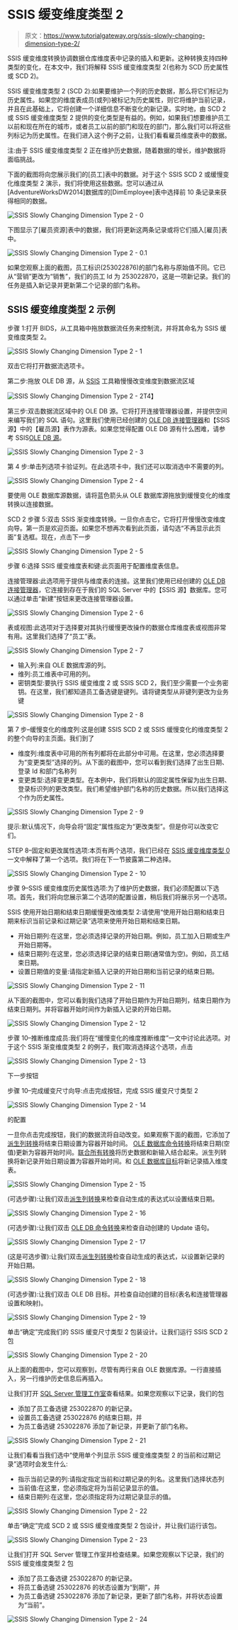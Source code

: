 # SSIS 缓变维度类型 2

> 原文：<https://www.tutorialgateway.org/ssis-slowly-changing-dimension-type-2/>

SSIS 缓变维度转换协调数据仓库维度表中记录的插入和更新。这种转换支持四种类型的变化，在本文中，我们将解释 SSIS 缓变维度类型 2(也称为 SCD 历史属性或 SCD 2)。

SSIS 缓变维度类型 2 (SCD 2):如果要维护一个列的历史数据，那么将它们标记为历史属性。如果您的维度表成员(或列)被标记为历史属性，则它将维护当前记录，并且在此基础上，它将创建一个详细信息不断变化的新记录。实时地，由 SCD 2 或 SSIS 缓变维度类型 2 提供的变化类型是有益的。例如，如果我们想要维护员工以前和现在所在的城市，或者员工以前的部门和现在的部门，那么我们可以将这些列标记为历史属性。在我们进入这个例子之前，让我们看看雇员维度表中的数据。

注:由于 SSIS 缓变维度类型 2 正在维护历史数据，随着数据的增长，维护数据将面临挑战。

下面的截图将向您展示我们的[员工]表中的数据。对于这个 SSIS SCD 2 或缓慢变化维度类型 2 演示，我们将使用这些数据。您可以通过从[AdventureWorksDW2014]数据库的[DimEmployee]表中选择前 10 条记录来获得相同的数据。

![SSIS Slowly Changing Dimension Type 2 - 0](img/eb47dbd5006d2311ae62fec79be90425.png)

下图显示了[雇员资源]表中的数据，我们将更新这两条记录或将它们插入[雇员]表中。

![SSIS Slowly Changing Dimension Type 2 - 0.1](img/3a006e006e8dc834259ad382d7b1d003.png)

如果您观察上面的截图，员工标识(253022876)的部门名称与原始值不同。它已从“营销”更改为“销售”，我们的员工 Id 为 253022870，这是一项新记录。我们的任务是插入新记录并更新第二个记录的部门名称。

## SSIS 缓变维度类型 2 示例

步骤 1:打开 BIDS，从工具箱中拖放数据流任务来控制流，并将其命名为 SSIS 缓变维度类型 2。

![SSIS Slowly Changing Dimension Type 2 - 1](img/34ae8539fcd620cb1029e04d7d6c116b.png)

双击它将打开数据流选项卡。

第二步:拖放 OLE DB 源，从 [SSIS](https://www.tutorialgateway.org/ssis/) 工具箱慢慢改变维度到数据流区域

![SSIS Slowly Changing Dimension Type 2 - 2](img/c7d09ef1c02beceb98aa4cd7a13a6d10.png)T4】

第三步:双击数据流区域中的 OLE DB 源。它将打开连接管理器设置，并提供空间来编写我们的 SQL 语句。这里我们使用已经创建的 [OLE DB 连接管理器](https://www.tutorialgateway.org/ole-db-connection-manager-in-ssis/)和【SSIS 源】中的【雇员源】表作为源表。如果您觉得配置 OLE DB 源有什么困难，请参考 SSIS[OLE DB 源](https://www.tutorialgateway.org/ole-db-source-in-ssis/)。

![SSIS Slowly Changing Dimension Type 2 - 3](img/bd3c873182333c35f347df8b5ba9b189.png)

第 4 步:单击列选项卡验证列。在此选项卡中，我们还可以取消选中不需要的列。

![SSIS Slowly Changing Dimension Type 2 - 4](img/14506ad70ba7370e08e0e39b0d321043.png)

要使用 OLE 数据库源数据，请将蓝色箭头从 OLE 数据库源拖放到缓慢变化的维度转换以连接数据。

SCD 2 步骤 5:双击 SSIS 渐变维度转换。一旦你点击它，它将打开慢慢改变维度向导。第一页是欢迎页面。如果您不想再次看到此页面，请勾选“不再显示此页面”复选框。现在，点击下一步

![SSIS Slowly Changing Dimension Type 2 - 5](img/1d0b2a1ecabfb87097ef5a1b55ea1113.png)

步骤 6:选择 SSIS 缓变维度表和键:此页面用于配置维度表信息。

连接管理器:此选项用于提供与维度表的连接。这里我们使用已经创建的 [OLE DB 连接管理器](https://www.tutorialgateway.org/ole-db-connection-manager-in-ssis/)，它连接到存在于我们的 SQL Server 中的【SSIS 源】数据库。您可以通过单击“新建”按钮来更改连接管理器设置。

![SSIS Slowly Changing Dimension Type 2 - 6](img/018039d81a688f9f924688f6752045d2.png)

表或视图:此选项对于选择要对其执行缓慢更改操作的数据仓库维度表或视图非常有用。这里我们选择了“员工”表。

![SSIS Slowly Changing Dimension Type 2 - 7](img/4f08de57531509a2d03a4c100a329b06.png)

*   输入列:来自 OLE 数据库源的列。
*   维列:员工维表中可用的列。
*   密钥类型:要执行 SSIS 缓变维度 2 或 SSIS SCD 2，我们至少需要一个业务密钥。在这里，我们都知道员工备选键是键列。请将键类型从非键列更改为业务键

![SSIS Slowly Changing Dimension Type 2 - 8](img/cfe6b0de4ec56c6bc4ceb6ac8c9e1a43.png)

第 7 步–缓慢变化的维度列:这是创建 SSIS SCD 2 或 SSIS 缓慢变化的维度类型 2 的整个向导的主页面。我们到了

*   维度列:维度表中可用的所有列都将在此部分中可用。在这里，您必须选择要为“变更类型”选择的列。从下面的截图中，您可以看到我们选择了出生日期、登录 Id 和部门名称列
*   变更类型:选择变更类型。在本例中，我们将默认的固定属性保留为出生日期、登录标识列的更改类型。我们希望维护部门名称的历史数据。所以我们选择这个作为历史属性。

![SSIS Slowly Changing Dimension Type 2 - 9](img/8dbb819a2eb354c63795842686ed0bed.png)

提示:默认情况下，向导会将“固定”属性指定为“更改类型”。但是你可以改变它们。

STEP 8–固定和更改属性选项:本页有两个选项，我们已经在 [SSIS 缓变维度类型 0](https://www.tutorialgateway.org/ssis-slowly-changing-dimension-type-0/) 一文中解释了第一个选项。我们将在下一节披露第二种选择。

![SSIS Slowly Changing Dimension Type 2 - 10](img/f1980be3be2f02fbcc595275d6e2e2ae.png)

步骤 9–SSIS 缓变维度历史属性选项:为了维护历史数据，我们必须配置以下选项。首先，我们将向您展示第二个选项的配置设置，稍后我们将展示另一个选项。

SSIS 使用开始日期和结束日期缓慢更改维类型 2:请使用“使用开始日期和结束日期来标识当前记录和过期记录”选项来使用开始日期和结束日期。

*   开始日期列:在这里，您必须选择记录的开始日期。例如，员工加入日期或生产开始日期等。
*   结束日期列:在这里，您必须选择记录的结束日期(通常值为空)。例如，员工结束日期。
*   设置日期值的变量:请指定新插入记录的开始日期和当前记录的结束日期。

![SSIS Slowly Changing Dimension Type 2 - 11](img/807c4e0316d82988a8baba15b5637cff.png)

从下面的截图中，您可以看到我们选择了开始日期作为开始日期列，结束日期作为结束日期列。并将容器开始时间作为新插入记录的开始日期。

![SSIS Slowly Changing Dimension Type 2 - 12](img/deac9d79b3324ad9219b91c9509a8e48.png)

步骤 10–推断维度成员:我们将在“缓慢变化的维度推断维度”一文中讨论此选项。对于这个 SSIS 渐变维度类型 2 的例子，我们取消选择这个选项，点击

![SSIS Slowly Changing Dimension Type 2 - 13](img/bdcbce4855383e11075f69f99b159eca.png)

下一步按钮

步骤 10–完成缓变尺寸向导:点击完成按钮，完成 SSIS 缓变尺寸类型 2

![SSIS Slowly Changing Dimension Type 2 - 14](img/e80bf1783b5fb2722aaf26106b57c348.png)

的配置

一旦你点击完成按钮，我们的数据流将自动改变。如果观察下面的截图，它添加了[派生列转换](https://www.tutorialgateway.org/derived-column-transformation-in-ssis/)将结束日期设置为容器开始时间。 [OLE 数据库命令转换](https://www.tutorialgateway.org/ole-db-command-transformation-in-ssis/)将结束日期(空值)更新为容器开始时间。[联合所有转换](https://www.tutorialgateway.org/union-all-transformation-in-ssis/)将历史数据和新输入结合起来。派生列转换将新记录开始日期设置为容器开始时间。和 [OLE 数据库目标](https://www.tutorialgateway.org/ssis-ole-db-destination/)将新记录插入维度表。

![SSIS Slowly Changing Dimension Type 2 - 15](img/bf56ff973ec6de1514f83f612fc2145d.png)

(可选步骤):让我们双击[派生列转换](https://www.tutorialgateway.org/derived-column-transformation-in-ssis/)来检查自动生成的表达式以设置结束日期。

![SSIS Slowly Changing Dimension Type 2 - 16](img/53d746fbbb11704de142d44dcd4e6ab1.png)

(可选步骤):让我们双击 [OLE DB 命令转换](https://www.tutorialgateway.org/ole-db-command-transformation-in-ssis/)来检查自动创建的 Update 语句。

![SSIS Slowly Changing Dimension Type 2 - 17](img/86d3ba5d0200bd98b526efa2c99bdac7.png)

(这是可选步骤):让我们双击[派生列转换](https://www.tutorialgateway.org/derived-column-transformation-in-ssis/)检查自动生成的表达式，以设置新记录的开始日期。

![SSIS Slowly Changing Dimension Type 2 - 18](img/817de4084f3ced683cfa0882588776a8.png)

(可选步骤):让我们双击 OLE DB 目标。并检查自动创建的目标(表名和连接管理器设置和映射)。

![SSIS Slowly Changing Dimension Type 2 - 19](img/b1d2cb91af6317f8366f23f31808fff0.png)

单击“确定”完成我们的 SSIS 缓变尺寸类型 2 包装设计。让我们运行 SSIS SCD 2 包

![SSIS Slowly Changing Dimension Type 2 - 20](img/9ed942457a5fe4d232906fd43d7001ac.png)

从上面的截图中，您可以观察到，尽管有两行来自 OLE 数据库源。一行直接插入，另一行维护历史信息后再插入。

让我们打开 [SQL Server 管理工作室](https://www.tutorialgateway.org/sql/)查看结果。如果您观察以下记录，我们的包

*   添加了员工备选键 253022870 的新记录。
*   设置员工备选键 253022876 的结束日期，并
*   为员工备选键 253022876 添加了新记录，并更新了部门名称。

![SSIS Slowly Changing Dimension Type 2 - 21](img/c24185ebd976dddfed1d4a5519060a49.png)

让我们看看当我们选中“使用单个列显示 SSIS 缓变维度类型 2 的当前和过期记录”选项时会发生什么:

*   指示当前记录的列:请指定指定当前和过期记录的列名。这里我们选择状态列
*   当前值:在这里，您必须指定将为当前记录显示的值。
*   结束日期列:在这里，您必须指定将为过期记录显示的值。

![SSIS Slowly Changing Dimension Type 2 - 22](img/684e35ee37d1ed1c1e05c82141726bb6.png)

单击“确定”完成 SCD 2 或 SSIS 缓变维度类型 2 包设计，并让我们运行该包。

![SSIS Slowly Changing Dimension Type 2 - 23](img/6e13827647fe67666f03aa25ee9aec3d.png)

让我们打开 SQL Server 管理工作室并检查结果。如果您观察以下记录，我们的 SSIS 缓变维度类型 2 包

*   添加了员工备选键 253022870 的新记录。
*   将员工备选键 253022876 的状态设置为“到期”，并
*   为员工备选键 253022876 添加了新记录，更新了部门名称，并将状态设置为“当前”。

![SSIS Slowly Changing Dimension Type 2 - 24](img/a32fd9b38eeb0d47391e4eb88c4a7a79.png)